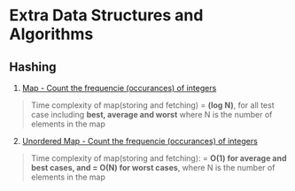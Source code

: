 # Extra Data Structures and Algorithms
## Hashing
1. [Map - Count the frequencie (occurances) of integers](https://github.com/y-suraj/C-Plus-Plus-Practicals-and-Tests/blob/main/C%2B%2B%20STL/Maps/Example%201%20-%20Map%20-%20Count%20the%20frequencies%20of%20integers.cpp)
> Time complexity of map(storing and fetching) = **(log N)**, for all test case including **best, average and worst** where N is the number of elements in the map

2. [Unordered Map - Count the frequencie (occurances) of integers](https://github.com/y-suraj/C-Plus-Plus-Practicals-and-Tests/blob/main/C%2B%2B%20STL/Maps/Example%202%20-%20Unordered%20Map%20-%20Count%20the%20frequencies%20of%20integers.cpp)
> Time complexity of map(storing and fetching): = **O(1) for average and best cases, and = O(N) for worst cases**, where N is the number of elements in the map

